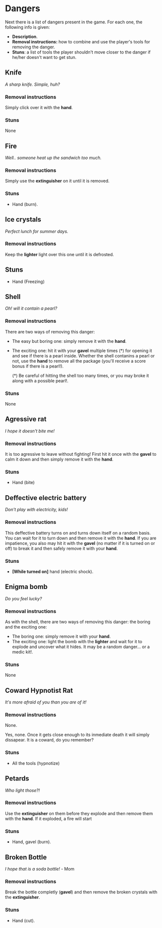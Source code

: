 # Dangers

Next there is a list of dangers present in the game. For each one, the following info is given:

- **Description**.
- **Removal instructions:** how to combine and use the player's tools for removing the danger.
- **Stuns**: a list of tools the player shouldn't move closer to the danger if he/her doesn't want to get stun.

## Knife

*A sharp knife. Simple, huh?*

### Removal instructions

Simply click over it with the **hand**.

### Stuns

None


## Fire

*Well.. someone heat up the sandwich too much.*

### Removal instructions

Simply use the **extinguisher** on it until it is removed.

### Stuns

- Hand (burn).


## Ice crystals

*Perfect lunch for summer days.*

### Removal instructions

Keep the **lighter** light over this one until it is defrosted.

## Stuns

- Hand (Freezing)


## Shell

*Oh! will it contain a pearl?*

### Removal instructions

There are two ways of removing this danger:

- The easy but boring one: simply remove it with the **hand**.
- The exciting one: hit it with your **gavel** multiple times (\*) for opening it and see if there is a pearl inside. Whether the shell contanins a pearl or not, use the **hand** to remove all the package (you'll receive a score bonus if there is a pearl!).

    (\*) Be careful of hitting the shell too many times, or you may broke it along with a possible pearl!.

### Stuns

None


## Agressive rat

*I hope it doesn't bite me!*

### Removal instructions

It is too agressive to leave without fighting! First hit it once with the **gavel** to calm it down and then simply remove it with the **hand**.

### Stuns

- Hand (bite)


## Deffective electric battery

*Don't play with electricity, kids!*

### Removal instructions

This deffective battery turns on and turns down itself on a random basis. You can wait for it to turn down and then remove it with the **hand**. If you are impatience, you also may hit it with the **gavel** (no matter if it is turned on or off) to break it and then safely remove it with your **hand**.

### Stuns

- **[While turned on]** hand (electric shock).


## Enigma bomb

*Do you feel lucky?*

### Removal instructions

As with the shell, there are two ways of removing this danger: the boring and the exciting one:
- The boring one: simply remove it with your **hand**.
- The exciting one: light the bomb with the **lighter** and wait for it to explode and uncover what it hides. It may be a random danger... or a medic kit!. 

### Stuns

None


## Coward Hypnotist Rat

*It's more afraid of you than you are of it!*

### Removal instructions

None.

Yes, none. Once it gets close enough to its inmediate death it will simply dissapear. It is a coward, do you remember? 

### Stuns

- All the tools (hypnotize)


## Petards

*Who light those?!*

### Removal instructions

Use the **extinguisher** on them before they explode and then remove them with the **hand**. If it exploded, a fire will start

### Stuns

- Hand, gavel (burn).


## Broken Bottle

*I hope that is a soda bottle!* - Mom

### Removal instructions

Break the bottle completly (**gavel**) and then remove the broken crystals with the **extinguisher**.

### Stuns

- Hand (cut).
